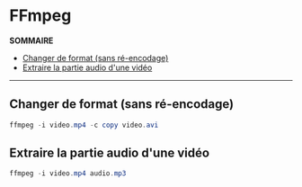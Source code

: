 # FFmpeg

**SOMMAIRE**
+ [Changer de format (sans ré-encodage)](#changer-de-format-sans-ré-encodage)
+ [Extraire la partie audio d'une vidéo](#extraire-la-partie-audio-dune-vidéo)

---

## Changer de format (sans ré-encodage)

```powershell
ffmpeg -i video.mp4 -c copy video.avi
```

## Extraire la partie audio d'une vidéo

```powershell
ffmpeg -i video.mp4 audio.mp3
```
